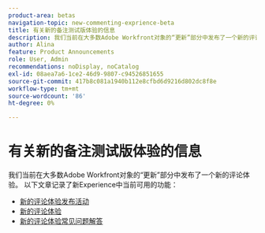 ```yaml
---
product-area: betas
navigation-topic: new-commenting-exprience-beta
title: 有关新的备注测试版体验的信息
description: 我们当前在大多数Adobe Workfront对象的“更新”部分中发布了一个新的评论体验。 以下文章记录了新Experience中当前可用的功能。
author: Alina
feature: Product Announcements
role: User, Admin
recommendations: noDisplay, noCatalog
exl-id: 08aea7a6-1ce2-46d9-9807-c94526851655
source-git-commit: 417b8c081a1940b112e8cfbd6d9216d802dc8f8e
workflow-type: tm+mt
source-wordcount: '86'
ht-degree: 0%

---
```


# 有关新的备注测试版体验的信息

我们当前在大多数Adobe Workfront对象的“更新”部分中发布了一个新的评论体验。 以下文章记录了新Experience中当前可用的功能：

* [新的评论体验发布活动](../new-commenting-experience-beta/new-commenting-beta-experience-release-activity.md)
* [新的评论体验](../new-commenting-experience-beta/unified-commenting-experience.md)
* [新的评论体验常见问题解答](../new-commenting-experience-beta/new-commenting-faq.md)
